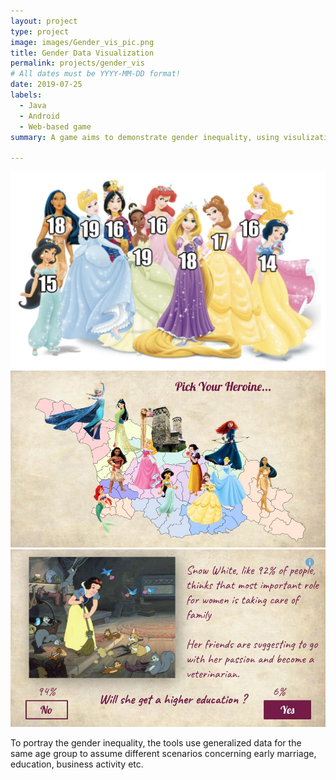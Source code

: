 ```yaml
---
layout: project
type: project
image: images/Gender_vis_pic.png
title: Gender Data Visualization
permalink: projects/gender_vis
# All dates must be YYYY-MM-DD format!
date: 2019-07-25
labels:
  - Java
  - Android
  - Web-based game
summary: A game aims to demonstrate gender inequality, using visulization of gender data.

---
```


<div class="ui small rounded images">
  <img class="ui image" src="../images/Gender_vis_pic.png">
  <img class="ui image" src="../images/Gender_vis_1.jpg">
  <img class="ui image" src="../images/Gender_vis_2.jpg">
</div>

To portray the gender inequality, the tools use generalized data for the same age group to assume different scenarios concerning early marriage, education, business activity etc.
